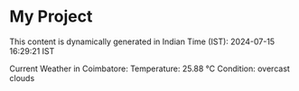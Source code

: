 # My Project

This content is dynamically generated in Indian Time (IST): 2024-07-15 16:29:21 IST


Current Weather in Coimbatore:
Temperature: 25.88 °C
Condition: overcast clouds
